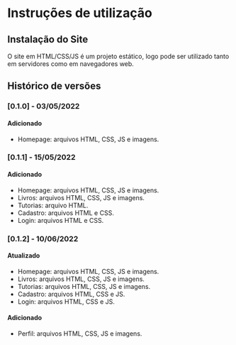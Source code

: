 # Instruções de utilização

## Instalação do Site

O site em HTML/CSS/JS é um projeto estático, logo pode ser utilizado tanto em servidores como em navegadores web.

## Histórico de versões

### [0.1.0] - 03/05/2022
#### Adicionado
- Homepage: arquivos HTML, CSS, JS e imagens.

### [0.1.1] - 15/05/2022
#### Adicionado
- Homepage: arquivos HTML, CSS, JS e imagens.
- Livros: arquivos HTML, CSS, JS e imagens.
- Tutorias: arquivo HTML.
- Cadastro: arquivos HTML e CSS.
- Login: arquivos HTML e CSS.

### [0.1.2] - 10/06/2022
#### Atualizado
- Homepage: arquivos HTML, CSS, JS e imagens.
- Livros: arquivos HTML, CSS, JS e imagens.
- Tutorias: arquivos HTML, CSS, JS e imagens.
- Cadastro: arquivos HTML, CSS e JS.
- Login: arquivos HTML, CSS e JS.

#### Adicionado
- Perfil: arquivos HTML, CSS, JS e imagens.
